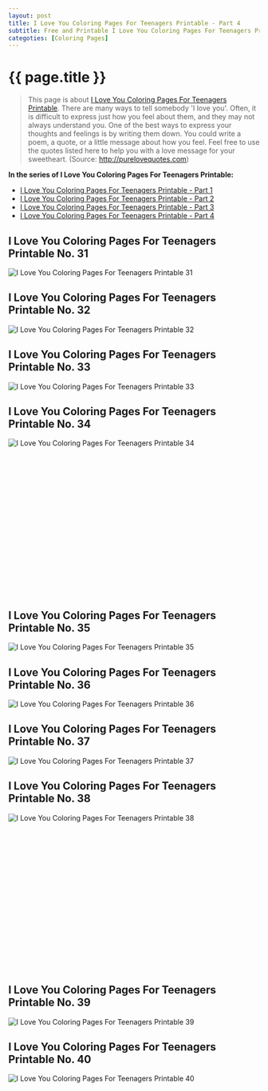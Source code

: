```yaml
---
layout: post
title: I Love You Coloring Pages For Teenagers Printable - Part 4
subtitle: Free and Printable I Love You Coloring Pages For Teenagers Printable - Part 4
categoties: [Coloring Pages]
---
```

{{ page.title }}
================
> This page is about [I Love You Coloring Pages For Teenagers Printable](https://hoanghabelle.github.io/). There are many ways to tell somebody 'I love you'. Often, it is difficult to express just how you feel about them, and they may not always understand you. One of the best ways to express your thoughts and feelings is by writing them down. You could write a poem, a quote, or a little message about how you feel. Feel free to use the quotes listed here to help you with a love message for your sweetheart. (Source: http://purelovequotes.com)

**In the series of I Love You Coloring Pages For Teenagers Printable:**

* [I Love You Coloring Pages For Teenagers Printable - Part 1](https://hoanghabelle.github.io/2017/11/15/I-Love-You-Coloring-Pages-For-Teenagers-Printable-part-1.html)
* [I Love You Coloring Pages For Teenagers Printable - Part 2](https://hoanghabelle.github.io/2017/11/15/I-Love-You-Coloring-Pages-For-Teenagers-Printable-part-2.html)
* [I Love You Coloring Pages For Teenagers Printable - Part 3](https://hoanghabelle.github.io/2017/11/15/I-Love-You-Coloring-Pages-For-Teenagers-Printable-part-3.html)
* [I Love You Coloring Pages For Teenagers Printable - Part 4](https://hoanghabelle.github.io/2017/11/15/I-Love-You-Coloring-Pages-For-Teenagers-Printable-part-4.html)
## I Love You Coloring Pages For Teenagers Printable No. 31
![I Love You Coloring Pages For Teenagers Printable 31](https://hoanghabelle.github.io/img1/I-Love-You-Coloring-Pages-For-Teenagers-Printable%20(31).jpg "I Love You Coloring Pages For Teenagers Printable 31")

## I Love You Coloring Pages For Teenagers Printable No. 32
![I Love You Coloring Pages For Teenagers Printable 32](https://hoanghabelle.github.io/img1/I-Love-You-Coloring-Pages-For-Teenagers-Printable%20(32).jpg "I Love You Coloring Pages For Teenagers Printable 32")

## I Love You Coloring Pages For Teenagers Printable No. 33
![I Love You Coloring Pages For Teenagers Printable 33](https://hoanghabelle.github.io/img1/I-Love-You-Coloring-Pages-For-Teenagers-Printable%20(33).jpg "I Love You Coloring Pages For Teenagers Printable 33")

## I Love You Coloring Pages For Teenagers Printable No. 34
![I Love You Coloring Pages For Teenagers Printable 34](https://hoanghabelle.github.io/img1/I-Love-You-Coloring-Pages-For-Teenagers-Printable%20(34).jpg "I Love You Coloring Pages For Teenagers Printable 34")

<script async src="//pagead2.googlesyndication.com/pagead/js/adsbygoogle.js"></script><!-- Texxtonly --><ins class="adsbygoogle" style="display:inline-block;width:336px;height:280px" data-ad-client="ca-pub-6753140515841889" data-ad-slot="3207852233"></ins><script>(adsbygoogle = window.adsbygoogle || []).push({}); </script>

## I Love You Coloring Pages For Teenagers Printable No. 35
![I Love You Coloring Pages For Teenagers Printable 35](https://hoanghabelle.github.io/img1/I-Love-You-Coloring-Pages-For-Teenagers-Printable%20(35).jpg "I Love You Coloring Pages For Teenagers Printable 35")

## I Love You Coloring Pages For Teenagers Printable No. 36
![I Love You Coloring Pages For Teenagers Printable 36](https://hoanghabelle.github.io/img1/I-Love-You-Coloring-Pages-For-Teenagers-Printable%20(36).jpg "I Love You Coloring Pages For Teenagers Printable 36")

## I Love You Coloring Pages For Teenagers Printable No. 37
![I Love You Coloring Pages For Teenagers Printable 37](https://hoanghabelle.github.io/img1/I-Love-You-Coloring-Pages-For-Teenagers-Printable%20(37).jpg "I Love You Coloring Pages For Teenagers Printable 37")

## I Love You Coloring Pages For Teenagers Printable No. 38
![I Love You Coloring Pages For Teenagers Printable 38](https://hoanghabelle.github.io/img1/I-Love-You-Coloring-Pages-For-Teenagers-Printable%20(38).jpg "I Love You Coloring Pages For Teenagers Printable 38")

<script async src="//pagead2.googlesyndication.com/pagead/js/adsbygoogle.js"></script><!-- Texxtonly --><ins class="adsbygoogle" style="display:inline-block;width:336px;height:280px" data-ad-client="ca-pub-6753140515841889" data-ad-slot="3207852233"></ins><script>(adsbygoogle = window.adsbygoogle || []).push({}); </script>

## I Love You Coloring Pages For Teenagers Printable No. 39
![I Love You Coloring Pages For Teenagers Printable 39](https://hoanghabelle.github.io/img1/I-Love-You-Coloring-Pages-For-Teenagers-Printable%20(39).jpg "I Love You Coloring Pages For Teenagers Printable 39")

## I Love You Coloring Pages For Teenagers Printable No. 40
![I Love You Coloring Pages For Teenagers Printable 40](https://hoanghabelle.github.io/img1/I-Love-You-Coloring-Pages-For-Teenagers-Printable%20(40).jpg "I Love You Coloring Pages For Teenagers Printable 40")

